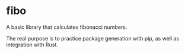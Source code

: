 # fibo
A basic library that calculates fibonacci numbers. 

The real purpose is to practice package generation with pip, 
as well as integration with Rust.
